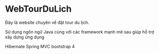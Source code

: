 # WebTourDuLich
Đây là website chuyên về đặt tour du lịch.

Sử dụng ngôn ngữ Java cùng với các framework mạnh mẽ sau giúp hỗ trợ xây dựng ứng dụng

Hibernate
Spring MVC
bootstrap 4
